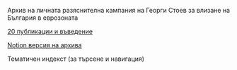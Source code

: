 Архив на личната разяснителна кампания на Георги Стоев за влизане на България в еврозоната

[20 публикации и въведение](https://github.com/georgistoeff/eurozone-archive/raw/main/%D0%91%D1%8A%D0%BB%D0%B3%D0%B0%D1%80%D0%B8%D1%8F%20%D0%B2%20%D0%B5%D0%B2%D1%80%D0%BE%D0%B7%D0%BE%D0%BD%D0%B0%D1%82%D0%B0.pdf)

[Notion версия на архива](https://imaginary-reptile-766.notion.site/1ff32d1bcfdb80bab825dbf1ca6d49fd)


Тематичен индекст (за търсене и навигация)

